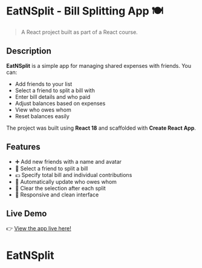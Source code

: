 # EatNSplit - Bill Splitting App 🍽️

> A React project built as part of a React course.

## Description

**EatNSplit** is a simple app for managing shared expenses with friends. You can:

- Add friends to your list
- Select a friend to split a bill with
- Enter bill details and who paid
- Adjust balances based on expenses
- View who owes whom
- Reset balances easily

The project was built using **React 18** and scaffolded with **Create React App**.

## Features

- ➕ Add new friends with a name and avatar
- 👯 Select a friend to split a bill
- 💵 Specify total bill and individual contributions
- 🔄 Automatically update who owes whom
- 🧹 Clear the selection after each split
- 📱 Responsive and clean interface

## Live Demo

👉 [View the app live here!](https://empyreanmist.github.io/EatNSplit)
# EatNSplit
